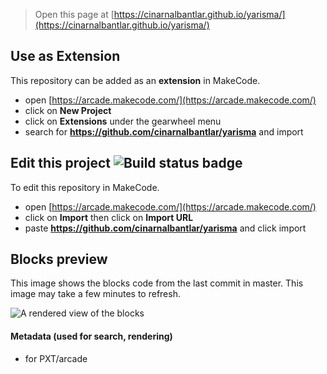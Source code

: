  


> Open this page at [https://cinarnalbantlar.github.io/yarisma/](https://cinarnalbantlar.github.io/yarisma/)

## Use as Extension

This repository can be added as an **extension** in MakeCode.

* open [https://arcade.makecode.com/](https://arcade.makecode.com/)
* click on **New Project**
* click on **Extensions** under the gearwheel menu
* search for **https://github.com/cinarnalbantlar/yarisma** and import

## Edit this project ![Build status badge](https://github.com/cinarnalbantlar/yarisma/workflows/MakeCode/badge.svg)

To edit this repository in MakeCode.

* open [https://arcade.makecode.com/](https://arcade.makecode.com/)
* click on **Import** then click on **Import URL**
* paste **https://github.com/cinarnalbantlar/yarisma** and click import

## Blocks preview

This image shows the blocks code from the last commit in master.
This image may take a few minutes to refresh.

![A rendered view of the blocks](https://github.com/cinarnalbantlar/yarisma/raw/master/.github/makecode/blocks.png)

#### Metadata (used for search, rendering)

* for PXT/arcade
<script src="https://makecode.com/gh-pages-embed.js"></script><script>makeCodeRender("{{ site.makecode.home_url }}", "{{ site.github.owner_name }}/{{ site.github.repository_name }}");</script>

